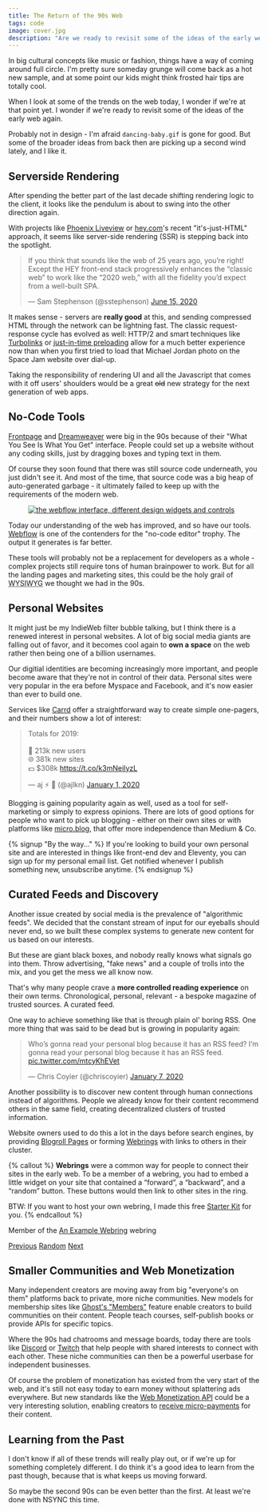 ```yaml
---
title: The Return of the 90s Web
tags: code
image: cover.jpg
description: "Are we ready to revisit some of the ideas of the early web again? There are trends that suggest we might just have come full circle - and I like it."
---
```


<p class="lead">In big cultural concepts like music or fashion, things have a way of coming around full circle.
I'm pretty sure someday grunge will come back as a hot new sample, and at some point our kids might think frosted hair tips are totally cool.</p>

When I look at some of the trends on the web today, I wonder if we're at that point yet. I wonder if we're ready to revisit some of the ideas of the early web again.

Probably not in design - I'm afraid `dancing-baby.gif` is gone for good. But some of the broader ideas from back then are picking up a second wind lately, and I like it.

## Serverside Rendering

After spending the better part of the last decade shifting rendering logic to the client, it looks like the pendulum is about to swing into the other direction again.

With projects like [Phoenix Liveview](https://www.phoenixframework.org/) or [hey.com](https://hey.com/how-it-works/)'s recent "it's-just-HTML" approach, it seems like server-side rendering (SSR) is stepping back into the spotlight. 

<blockquote class="twitter-tweet"><p lang="en" dir="ltr">If you think that sounds like the web of 25 years ago, you’re right! Except the HEY front-end stack progressively enhances the “classic web” to work like the “2020 web,” with all the fidelity you’d expect from a well-built SPA.</p>&mdash; Sam Stephenson (@sstephenson) <a href="https://twitter.com/sstephenson/status/1272608171056680960?ref_src=twsrc%5Etfw">June 15, 2020</a></blockquote>

It makes sense - servers are __really good__ at this, and sending compressed HTML through the network can be lightning fast. The classic request-response cycle has evolved as well: HTTP/2 and smart techniques like [Turbolinks](https://github.com/turbolinks/turbolinks) or [just-in-time preloading](https://instant.page/) allow for a much better experience now than when you first tried to load that Michael Jordan photo on the Space Jam website over dial-up.

Taking the responsibility of rendering UI and all the Javascript that comes with it off users' shoulders would be a great ~~old~~ new strategy for the next generation of web apps.

## No-Code Tools

[Frontpage](https://en.wikipedia.org/wiki/Microsoft_FrontPage) and [Dreamweaver](https://en.wikipedia.org/wiki/Adobe_Dreamweaver) were big in the 90s because of their "What You See Is What You Get" interface. People could set up a website without any coding skills, just by dragging boxes and typing text in them.

Of course they soon found that there was still source code underneath, you just didn't see it. And most of the time, that source code was a big heap of auto-generated garbage - it ultimately failed to keep up with the requirements of the modern web.

<figure class="extend">
    <a href="https://webflow.com" rel="noopener noreferrer" target="_blank">
        <img src="{{ 'webflow.jpg' | media(page) }}" alt="the webflow interface, different design widgets and controls" loading="lazy" />
    </a>
</figure>

Today our understanding of the web has improved, and so have our tools. [Webflow](https://webflow.com/) is one of the contenders for the "no-code editor" trophy. The output it generates is far better.

These tools will probably not be a replacement for developers as a whole - complex projects still require tons of human brainpower to work. But for all the landing pages and marketing sites, this could be the holy grail of <abbr title="What you see is what you get">WYSIWYG</abbr> we thought we had in the 90s.

## Personal Websites

It might just be my IndieWeb filter bubble talking, but I think there is a renewed interest in personal websites. A lot of big social media giants are falling out of favor, and it becomes cool again to __own a space__ on the web rather then being one of a billion usernames.

Our digitial identities are becoming increasingly more important, and people become aware that they're not in control of their data. Personal sites were very popular in the era before Myspace and Facebook, and it's now easier than ever to build one.

Services like [Carrd](https://carrd.co/) offer a straightforward way to create simple one-pagers, and their numbers show a lot of interest:

<blockquote class="twitter-tweet"><p lang="en" dir="ltr">Totals for 2019:<br><br>🙋 213k new users<br>🌐 381k new sites<br>💵 $308k <a href="https://t.co/k3mNeiIyzL">https://t.co/k3mNeiIyzL</a></p>&mdash; aj ⚡️ 🍜 (@ajlkn) <a href="https://twitter.com/ajlkn/status/1212418595763998720?ref_src=twsrc%5Etfw">January 1, 2020</a></blockquote>

Blogging is gaining popularity again as well, used as a tool for self-marketing or simply to express opinions. There are lots of good options for people who want to pick up blogging - either on their own sites or with platforms like [micro.blog](http://micro.blog/), that offer more independence than Medium & Co. 

{% signup "By the way..." %}
If you're looking to build your own personal site and are interested in things like front-end dev and Eleventy, you can sign up for my personal email list. Get notified whenever I publish something new, unsubscribe anytime.
{% endsignup %}

## Curated Feeds and Discovery

Another issue created by social media is the prevalence of "algorithmic feeds". We decided that the constant stream of input for our eyeballs should never end, so we built these complex systems to generate new content for us based on our interests. 

But these are giant black boxes, and nobody really knows what signals go into them. Throw advertising, "fake news" and a couple of trolls into the mix, and you get the mess we all know now.

That's why many people crave a __more controlled reading experience__ on their own terms. Chronological, personal, relevant - a bespoke magazine of trusted sources. A curated feed.

One way to achieve something like that is through plain ol' boring RSS. One more thing that was said to be dead but is growing in popularity again:

<blockquote class="twitter-tweet"><p lang="en" dir="ltr">Who’s gonna read your personal blog because it has an RSS feed? I’m gonna read your personal blog because it has an RSS feed. <a href="https://t.co/mtcyKhEVet">pic.twitter.com/mtcyKhEVet</a></p>&mdash; Chris Coyier (@chriscoyier) <a href="https://twitter.com/chriscoyier/status/1214606808125341696?ref_src=twsrc%5Etfw">January 7, 2020</a></blockquote>

Another possibility is to discover new content through human connections instead of algorithms. People we already know for their content recommend others in the same field, creating decentralized clusters of trusted information.

Website owners used to do this a lot in the days before search engines, by providing [Blogroll Pages](/blogroll/) or forming [Webrings](https://en.wikipedia.org/wiki/Webring) with links to others in their cluster.

{% callout %}
__Webrings__ were a common way for people to connect their sites in the early web. To be a member of a webring, you had to embed a little widget on your site that contained a “forward”, a “backward”, and a “random” button. These buttons would then link to other sites in the ring.

BTW: If you want to host your own webring, I made this free [Starter Kit](/blog/webring-kit/) for you.
{% endcallout %}

<webring-banner>
    <p>Member of the <a href="https://webringdemo.netlify.com">An Example Webring</a> webring</p>
    <a href="https://webringdemo.netlify.com/prev">Previous</a>
    <a href="https://webringdemo.netlify.com/random">Random</a>
    <a href="https://webringdemo.netlify.com/next">Next</a>
</webring-banner>
<script async src="https://webringdemo.netlify.com/embed.js" charset="utf-8"></script>

## Smaller Communities and Web Monetization

Many independent creators are moving away from big "everyone's on them" platforms back to private, more niche communities. New models for membership sites like [Ghost's "Members"](https://ghost.org/members/) feature enable creators to build communities on their content. People teach courses, self-publish books or provide APIs for specific topics. 

Where the 90s had chatrooms and message boards, today there are tools like [Discord](https://discord.com/) or [Twitch](https://www.twitch.tv/) that help people with shared interests to connect with each other. These niche communities can then be a powerful userbase for independent businesses.

Of course the problem of monetization has existed from the very start of the web, and it's still not easy today to earn money without splattering ads everywhere. But new standards like the [Web Monetization API](https://webmonetization.org/) could be a very interesting solution, enabling creators to [receive micro-payments](https://coil.com/) for their content. 

## Learning from the Past

I don't know if all of these trends will really play out, or if we're up for something completely different. I do think it's a good idea to learn from the past though, because that is what keeps us moving forward.

So maybe the second 90s can be even better than the first. At least we're done with NSYNC this time.